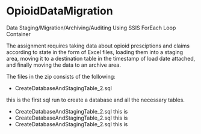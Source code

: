 # OpioidDataMigration
Data Staging/Migration/Archiving/Auditing Using SSIS ForEach Loop Container

The assignment requires taking data about opioid presciptions and claims according to state in the form of Excel files, loading them into a staging area, moving it to a destination table in the timestamp of load date attached, and finally moving the data to an archive area.

The files in the zip consists of the following:

- CreateDatabaseAndStagingTable_2.sql

this is the first sql run to create a database and all the necessary tables.
- CreateDatabaseAndStagingTable_2.sql
this is
- CreateDatabaseAndStagingTable_2.sql
this is
- CreateDatabaseAndStagingTable_2.sql
this is
